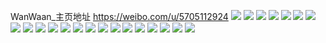 WanWaan_主页地址 https://weibo.com/u/5705112924 
![](https://wx4.sinaimg.cn/mw2000/006e64uogy1h84vg6sbrxj32452xsx6r.jpg) 
![](https://wx4.sinaimg.cn/mw2000/006e64uogy1h84vh3o3fij323y2obkjl.jpg) 
![](https://wx4.sinaimg.cn/mw2000/006e64uogy1h84vg0h3gyj32482zshdv.jpg) 
![](https://wx4.sinaimg.cn/mw2000/006e64uogy1h84vfs3sa2j31kv2bab29.jpg) 
![](https://wx4.sinaimg.cn/mw2000/006e64uogy1h84vfm2t81j326v2cskjl.jpg) 
![](https://wx4.sinaimg.cn/mw2000/006e64uogy1h84vfw7r59j31k11qf4qp.jpg) 
![](https://wx4.sinaimg.cn/mw2000/006e64uogy1h84vgcewbuj31m823i7wh.jpg) 
![](https://wx4.sinaimg.cn/mw2000/006e64uogy1h84vhasvjxj32vc29oqv6.jpg) 
![](https://wx4.sinaimg.cn/mw2000/006e64uogy1h84vg8py94j31nz222kjl.jpg) 
![](https://wx4.sinaimg.cn/mw2000/006e64uoly1h7a5vqu3zbj31o01xtakf.jpg) 
![](https://wx4.sinaimg.cn/mw2000/006e64uoly1h7a5vyo0ntj31yd25i4qq.jpg) 
![](https://wx4.sinaimg.cn/mw2000/006e64uoly1h7a5vt8fsoj31ev1jfx3v.jpg) 
![](https://wx4.sinaimg.cn/mw2000/006e64uoly1h3u8k9s062j31wu2nshdu.jpg) 
![](https://wx4.sinaimg.cn/mw2000/006e64uoly1h3u8katdpoj32bz2jvnpe.jpg) 
![](https://wx4.sinaimg.cn/mw2000/006e64uoly1h3u8kbmqkjj31o0280x6p.jpg) 
![](https://wx4.sinaimg.cn/mw2000/006e64uoly1h3u8kcymohj31ln201kjl.jpg) 
![](https://wx4.sinaimg.cn/mw2000/006e64uoly1h3u8k8u3b9j32bz2wze86.jpg) 
![](https://wx4.sinaimg.cn/mw2000/006e64uoly1h3u8kcbsp6j31sg2fwkjl.jpg) 
![](https://wx4.sinaimg.cn/mw2000/006e64uoly1h3gaocs52sj32r22bzkjm.jpg) 
![](https://wx4.sinaimg.cn/mw2000/006e64uoly1h3gaof8gcsj32bz2bznpd.jpg) 
![](https://wx4.sinaimg.cn/mw2000/006e64uoly1h3gao7kx7zj32gg22tnpd.jpg) 
![](https://wx4.sinaimg.cn/mw2000/006e64uoly1h3gaogzqbpj324l2oob2a.jpg) 
